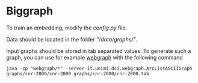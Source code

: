 # Biggraph

To train an embedding, modify the *config.py* file.

Data should be located in the folder *"/data/graphs/"*.

Input graphs should be stored in tab separated values. To generate such a graph, you can use for example [webgraph](http://webgraph.di.unimi.it) with the following command 

    java -cp "webgraph/*" -server it.unimi.dsi.webgraph.ArcListASCIIGraph graphs/cnr-2000/cnr-2000 graphs/cnr-2000/cnr-2000.tab

